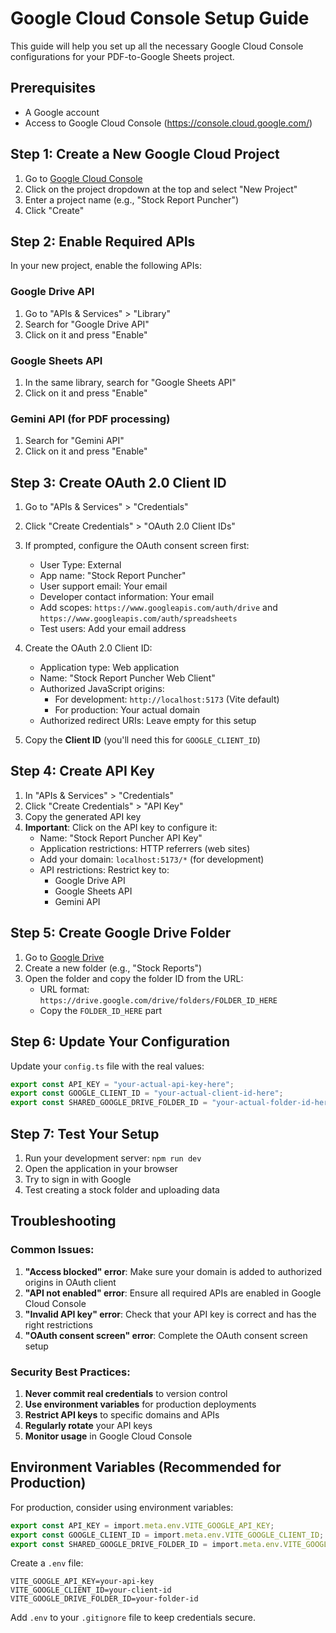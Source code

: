 # Google Cloud Console Setup Guide

This guide will help you set up all the necessary Google Cloud Console configurations for your PDF-to-Google Sheets project.

## Prerequisites
- A Google account
- Access to Google Cloud Console (https://console.cloud.google.com/)

## Step 1: Create a New Google Cloud Project

1. Go to [Google Cloud Console](https://console.cloud.google.com/)
2. Click on the project dropdown at the top and select "New Project"
3. Enter a project name (e.g., "Stock Report Puncher")
4. Click "Create"

## Step 2: Enable Required APIs

In your new project, enable the following APIs:

### Google Drive API
1. Go to "APIs & Services" > "Library"
2. Search for "Google Drive API"
3. Click on it and press "Enable"

### Google Sheets API
1. In the same library, search for "Google Sheets API"
2. Click on it and press "Enable"

### Gemini API (for PDF processing)
1. Search for "Gemini API"
2. Click on it and press "Enable"

## Step 3: Create OAuth 2.0 Client ID

1. Go to "APIs & Services" > "Credentials"
2. Click "Create Credentials" > "OAuth 2.0 Client IDs"
3. If prompted, configure the OAuth consent screen first:
   - User Type: External
   - App name: "Stock Report Puncher"
   - User support email: Your email
   - Developer contact information: Your email
   - Add scopes: `https://www.googleapis.com/auth/drive` and `https://www.googleapis.com/auth/spreadsheets`
   - Test users: Add your email address

4. Create the OAuth 2.0 Client ID:
   - Application type: Web application
   - Name: "Stock Report Puncher Web Client"
   - Authorized JavaScript origins: 
     - For development: `http://localhost:5173` (Vite default)
     - For production: Your actual domain
   - Authorized redirect URIs: Leave empty for this setup

5. Copy the **Client ID** (you'll need this for `GOOGLE_CLIENT_ID`)

## Step 4: Create API Key

1. In "APIs & Services" > "Credentials"
2. Click "Create Credentials" > "API Key"
3. Copy the generated API key
4. **Important**: Click on the API key to configure it:
   - Name: "Stock Report Puncher API Key"
   - Application restrictions: HTTP referrers (web sites)
   - Add your domain: `localhost:5173/*` (for development)
   - API restrictions: Restrict key to:
     - Google Drive API
     - Google Sheets API
     - Gemini API

## Step 5: Create Google Drive Folder

1. Go to [Google Drive](https://drive.google.com)
2. Create a new folder (e.g., "Stock Reports")
3. Open the folder and copy the folder ID from the URL:
   - URL format: `https://drive.google.com/drive/folders/FOLDER_ID_HERE`
   - Copy the `FOLDER_ID_HERE` part

## Step 6: Update Your Configuration

Update your `config.ts` file with the real values:

```typescript
export const API_KEY = "your-actual-api-key-here";
export const GOOGLE_CLIENT_ID = "your-actual-client-id-here";
export const SHARED_GOOGLE_DRIVE_FOLDER_ID = "your-actual-folder-id-here";
```

## Step 7: Test Your Setup

1. Run your development server: `npm run dev`
2. Open the application in your browser
3. Try to sign in with Google
4. Test creating a stock folder and uploading data

## Troubleshooting

### Common Issues:

1. **"Access blocked" error**: Make sure your domain is added to authorized origins in OAuth client
2. **"API not enabled" error**: Ensure all required APIs are enabled in Google Cloud Console
3. **"Invalid API key" error**: Check that your API key is correct and has the right restrictions
4. **"OAuth consent screen" error**: Complete the OAuth consent screen setup

### Security Best Practices:

1. **Never commit real credentials** to version control
2. **Use environment variables** for production deployments
3. **Restrict API keys** to specific domains and APIs
4. **Regularly rotate** your API keys
5. **Monitor usage** in Google Cloud Console

## Environment Variables (Recommended for Production)

For production, consider using environment variables:

```typescript
export const API_KEY = import.meta.env.VITE_GOOGLE_API_KEY;
export const GOOGLE_CLIENT_ID = import.meta.env.VITE_GOOGLE_CLIENT_ID;
export const SHARED_GOOGLE_DRIVE_FOLDER_ID = import.meta.env.VITE_GOOGLE_DRIVE_FOLDER_ID;
```

Create a `.env` file:
```
VITE_GOOGLE_API_KEY=your-api-key
VITE_GOOGLE_CLIENT_ID=your-client-id
VITE_GOOGLE_DRIVE_FOLDER_ID=your-folder-id
```

Add `.env` to your `.gitignore` file to keep credentials secure. 